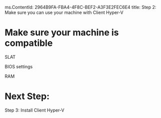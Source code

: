 ms.ContentId: 2964B9FA-FBA4-4F8C-BEF2-A3F3E2FEC6E4
title: Step 2: Make sure you can use your machine with Client Hyper-V

# Make sure your machine is compatible #

SLAT

BIOS settings

RAM

# Next Step: #
Step 3: Install Client Hyper-V